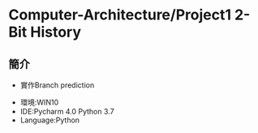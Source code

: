# Computer-Architecture/Project1 2-Bit History
## 簡介
- 實作Branch prediction
* 環境:WIN10
* IDE:Pycharm 4.0 Python 3.7
* Language:Python
